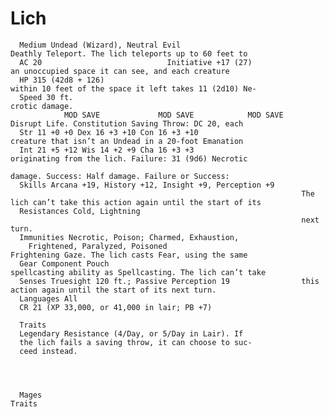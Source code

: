 # Lich

      Medium Undead (Wizard), Neutral Evil                           Deathly Teleport. The lich teleports up to 60 feet to
      AC 20                            Initiative +17 (27)                 an unoccupied space it can see, and each creature
      HP 315 (42d8 + 126)                                            within 10 feet of the space it left takes 11 (2d10) Ne-
      Speed 30 ft.                                                   crotic damage.
                MOD SAVE             MOD SAVE            MOD SAVE    Disrupt Life. Constitution Saving Throw: DC 20, each
      Str 11 +0 +0 Dex 16 +3 +10 Con 16 +3 +10                       creature that isn’t an Undead in a 20-foot Emanation
      Int 21 +5 +12 Wis 14 +2 +9 Cha 16 +3 +3                        originating from the lich. Failure: 31 (9d6) Necrotic
                                                                     damage. Success: Half damage. Failure or Success:
      Skills Arcana +19, History +12, Insight +9, Perception +9
                                                                     The lich can’t take this action again until the start of its
      Resistances Cold, Lightning
                                                                     next turn.
      Immunities Necrotic, Poison; Charmed, Exhaustion,
        Frightened, Paralyzed, Poisoned                              Frightening Gaze. The lich casts Fear, using the same
      Gear Component Pouch                                           spellcasting ability as Spellcasting. The lich can’t take
      Senses Truesight 120 ft.; Passive Perception 19                this action again until the start of its next turn.
      Languages All
      CR 21 (XP 33,000, or 41,000 in lair; PB +7)

      Traits
      Legendary Resistance (4/Day, or 5/Day in Lair). If
      the lich fails a saving throw, it can choose to suc-
      ceed instead.




      Mages                                                           Traits
